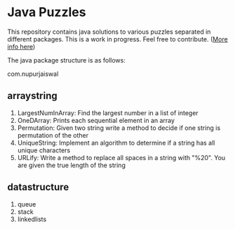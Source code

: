 # Java Puzzles

This repository contains java solutions to various puzzles separated in different packages. This is a work in progress. Feel free to contribute.  ([More info here](https://help.github.com/articles/fork-a-repo/))

The java package structure is as follows:

com.nupurjaiswal

## arraystring
 1. LargestNumInArray: Find the largest number in a list of integer
 2. OneDArray: Prints each sequential element in an array 
 3. Permutation: Given two string write a method to decide if one string is permutation of the other
 4. UniqueString: Implement an algorithm to determine if a string has all unique characters
 5. URLify: Write a method to replace all spaces in a string with "%20". You are given the true length of the string
 
## datastructure

1. queue
2. stack
3. linkedlists
